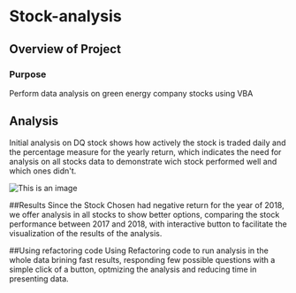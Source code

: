 # Stock-analysis
## Overview of Project
### Purpose
Perform data analysis on green energy company stocks using VBA
## Analysis 
Initial analysis on DQ stock shows how actively the stock is traded daily and the percentage measure for the yearly return, which indicates the need for analysis on all stocks data to demonstrate wich stock performed well and which ones didn't.



![This is an image](https://github.com/Fbullman/Stock-analysis/blob/main/DQ%20negative%20Return%20(2).png)


##Results
Since the Stock Chosen had negative return for the year of 2018, we offer analysis in all stocks to show better options, comparing the stock performance between 2017 and 2018, with interactive button to facilitate the visualization of the results of the analysis.

##Using refactoring code
Using Refactoring code to run analysis in the whole data brining fast results, responding few possible questions with a simple click of a button, optmizing the analysis and reducing time in presenting data.








